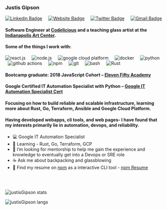 <!--
**justisGipson/justisGipson** is a ✨ _special_ ✨ repository because its `README.md` (this file) appears on your GitHub profile.
-->

<h3 align='left'> Justis Gipson </h3>

[![Linkedin Badge](https://img.shields.io/badge/-justisgipson-blue?style=flat&logo=Linkedin&logoColor=white&link=https://www.linkedin.com/in/justis-gipson-00275216a/)](https://www.linkedin.com/in/justis-gipson-00275216a/) &nbsp; &nbsp;
[![Website Badge](https://img.shields.io/badge/-justisgipson.com-4486F3?style=flat&logo=Google-Chrome&logoColor=white&link=https://justisgipson.com)](https://justisgipson.com) &nbsp; &nbsp;
[![Twitter Badge](https://img.shields.io/badge/-@j__gipson-39B8FF?style=flat&labelColor=39B8FF&logo=twitter&logoColor=white&link=https://twitter.com/j__gipson)](https://twitter.com/j__gipson) &nbsp; &nbsp;
[![Gmail Badge](https://img.shields.io/badge/-justis710-DE4C40?style=flat&logo=Gmail&logoColor=white&link=mailto:justis710@gmail.com)](mailto:justis710@gmail.com)

#### Software Engineer at [Codelicious](https://www.codelicious.com/) and a teaching glass artist at the [Indianapolis Art Center](https://www.indplsartcenter.org/). 

#### Some of the things I work with:
<p>
  <img alt="react.js" src="https://img.shields.io/badge/-React-45b8d8?style=flat-square&logo=react&logoColor=white" />
&nbsp; &nbsp;
  <img alt="node.js" src="https://img.shields.io/badge/-Nodejs-43853d?style=flat-square&logo=Node.js&logoColor=white" />
&nbsp; &nbsp;
  <img alt="google cloud platform" src="https://img.shields.io/badge/-Google_Cloud_Platform-1a73e8?style=flat-square&logo=google-cloud&logoColor=white" />
&nbsp; &nbsp;
  <img alt="docker" src="https://img.shields.io/badge/-Docker-46a2f1?style=flat-square&logo=docker&logoColor=white" />
&nbsp; &nbsp;
  <img alt="python" src="https://img.shields.io/badge/-Python-3776AB?style=flat-square&logo=python&logoColor=white" />
&nbsp; &nbsp;
  <img alt="github actions" src="https://img.shields.io/badge/-Github_Actions-2088FF?style=flat-square&logo=github-actions&logoColor=white" />
&nbsp; &nbsp;
  <img alt="npm" src="https://img.shields.io/badge/-NPM-CB3837?style=flat-square&logo=npm&logoColor=white" />
&nbsp; &nbsp;
  <img alt="git" src="https://img.shields.io/badge/-Git-F05032?style=flat-square&logo=git&logoColor=white" />
&nbsp; &nbsp;
  <img alt="bash" src="https://img.shields.io/badge/-Bash-4EAA25?style=flat-square&logo=gnubash&logoColor=white" />
&nbsp; &nbsp;
  <img alt="Rust" src="https://img.shields.io/badge/-Rust-000000?style=flat-square&logo=rust&logoColor=white" />
&nbsp; &nbsp;
</p>



#### Bootcamp graduate: 2018 JavaScript Cohort – [Eleven Fifty Academy](https://elevenfifty.org/)

#### Google Certified IT Automation Specialist with Python – [Google IT Automation Specialist Cert](https://www.coursera.org/professional-certificates/google-it-automation?utm_source=google&utm_medium=institutions&utm_campaign=gwgsite)

#### Focusing on how to build reliable and scalable infrastructure, learning more about Rust, Go, Terraform, Ansible and Google Cloud Platform.

####  Having developed webapps, cli tools, and web pages- I have found that my interests primarily lie in automation, devops, and reliability.

- :computer: Google IT Automation Specialist
- :snake: Learning - Rust, Go, Terraform, GCP
- :evergreen_tree: I’m looking for mentorship to help me gain the experience and knowledge to eventually get into a Devops or SRE role
- :coffee: Ask me about backpacking and glassblowing
- :floppy_disk: Find my resume on [npm](https://npmjs.com) as a interactive CLI tool - [npm Resume](https://www.npmjs.com/package/justis-resume)

<br>
<br>
<p align="left"> <img src="https://github-readme-stats.vercel.app/api?username=justisGipson&show_icons=true&count_private=true&theme=monokai&hide_border=true" alt="justisGipson stats" />

<br>
<p align="left"> <img src="https://github-readme-stats.vercel.app/api/top-langs/?username=justisGipson&langs_count=10&layout=compact&theme=monokai&hide_border=true&count_private=true&hide=jupyter%20notebook,css" alt="justisGipson langs" />
<br>
